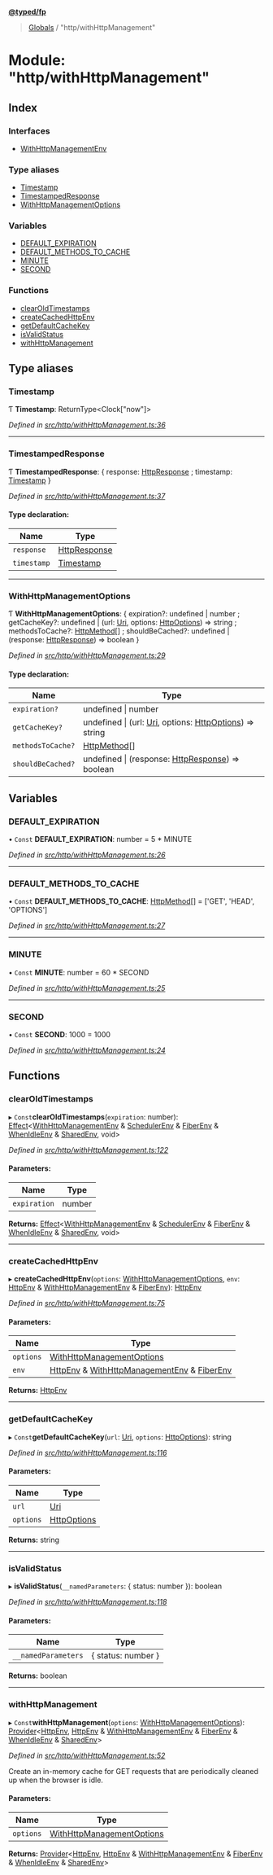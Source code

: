 **[@typed/fp](../README.md)**

> [Globals](../globals.md) / "http/withHttpManagement"

# Module: "http/withHttpManagement"

## Index

### Interfaces

* [WithHttpManagementEnv](../interfaces/_http_withhttpmanagement_.withhttpmanagementenv.md)

### Type aliases

* [Timestamp](_http_withhttpmanagement_.md#timestamp)
* [TimestampedResponse](_http_withhttpmanagement_.md#timestampedresponse)
* [WithHttpManagementOptions](_http_withhttpmanagement_.md#withhttpmanagementoptions)

### Variables

* [DEFAULT\_EXPIRATION](_http_withhttpmanagement_.md#default_expiration)
* [DEFAULT\_METHODS\_TO\_CACHE](_http_withhttpmanagement_.md#default_methods_to_cache)
* [MINUTE](_http_withhttpmanagement_.md#minute)
* [SECOND](_http_withhttpmanagement_.md#second)

### Functions

* [clearOldTimestamps](_http_withhttpmanagement_.md#clearoldtimestamps)
* [createCachedHttpEnv](_http_withhttpmanagement_.md#createcachedhttpenv)
* [getDefaultCacheKey](_http_withhttpmanagement_.md#getdefaultcachekey)
* [isValidStatus](_http_withhttpmanagement_.md#isvalidstatus)
* [withHttpManagement](_http_withhttpmanagement_.md#withhttpmanagement)

## Type aliases

### Timestamp

Ƭ  **Timestamp**: ReturnType\<Clock[\"now\"]>

*Defined in [src/http/withHttpManagement.ts:36](https://github.com/TylorS/typed-fp/blob/6ccb290/src/http/withHttpManagement.ts#L36)*

___

### TimestampedResponse

Ƭ  **TimestampedResponse**: { response: [HttpResponse](../interfaces/_http_httpresponse_.httpresponse.md) ; timestamp: [Timestamp](_http_withhttpmanagement_.md#timestamp)  }

*Defined in [src/http/withHttpManagement.ts:37](https://github.com/TylorS/typed-fp/blob/6ccb290/src/http/withHttpManagement.ts#L37)*

#### Type declaration:

Name | Type |
------ | ------ |
`response` | [HttpResponse](../interfaces/_http_httpresponse_.httpresponse.md) |
`timestamp` | [Timestamp](_http_withhttpmanagement_.md#timestamp) |

___

### WithHttpManagementOptions

Ƭ  **WithHttpManagementOptions**: { expiration?: undefined \| number ; getCacheKey?: undefined \| (url: [Uri](_uri_exports_.uri.md), options: [HttpOptions](_http_httpenv_.md#httpoptions)) => string ; methodsToCache?: [HttpMethod](_http_httpmethod_.md#httpmethod)[] ; shouldBeCached?: undefined \| (response: [HttpResponse](../interfaces/_http_httpresponse_.httpresponse.md)) => boolean  }

*Defined in [src/http/withHttpManagement.ts:29](https://github.com/TylorS/typed-fp/blob/6ccb290/src/http/withHttpManagement.ts#L29)*

#### Type declaration:

Name | Type |
------ | ------ |
`expiration?` | undefined \| number |
`getCacheKey?` | undefined \| (url: [Uri](_uri_exports_.uri.md), options: [HttpOptions](_http_httpenv_.md#httpoptions)) => string |
`methodsToCache?` | [HttpMethod](_http_httpmethod_.md#httpmethod)[] |
`shouldBeCached?` | undefined \| (response: [HttpResponse](../interfaces/_http_httpresponse_.httpresponse.md)) => boolean |

## Variables

### DEFAULT\_EXPIRATION

• `Const` **DEFAULT\_EXPIRATION**: number = 5 * MINUTE

*Defined in [src/http/withHttpManagement.ts:26](https://github.com/TylorS/typed-fp/blob/6ccb290/src/http/withHttpManagement.ts#L26)*

___

### DEFAULT\_METHODS\_TO\_CACHE

• `Const` **DEFAULT\_METHODS\_TO\_CACHE**: [HttpMethod](_http_httpmethod_.md#httpmethod)[] = ['GET', 'HEAD', 'OPTIONS']

*Defined in [src/http/withHttpManagement.ts:27](https://github.com/TylorS/typed-fp/blob/6ccb290/src/http/withHttpManagement.ts#L27)*

___

### MINUTE

• `Const` **MINUTE**: number = 60 * SECOND

*Defined in [src/http/withHttpManagement.ts:25](https://github.com/TylorS/typed-fp/blob/6ccb290/src/http/withHttpManagement.ts#L25)*

___

### SECOND

• `Const` **SECOND**: 1000 = 1000

*Defined in [src/http/withHttpManagement.ts:24](https://github.com/TylorS/typed-fp/blob/6ccb290/src/http/withHttpManagement.ts#L24)*

## Functions

### clearOldTimestamps

▸ `Const`**clearOldTimestamps**(`expiration`: number): [Effect](_effect_effect_.effect.md)\<[WithHttpManagementEnv](../interfaces/_http_withhttpmanagement_.withhttpmanagementenv.md) & [SchedulerEnv](../interfaces/_scheduler_schedulerenv_.schedulerenv.md) & [FiberEnv](../interfaces/_fiber_fiberenv_.fiberenv.md) & [WhenIdleEnv](../interfaces/_dom_whenidle_.whenidleenv.md) & [SharedEnv](../interfaces/_shared_core_services_sharedenv_.sharedenv.md), void>

*Defined in [src/http/withHttpManagement.ts:122](https://github.com/TylorS/typed-fp/blob/6ccb290/src/http/withHttpManagement.ts#L122)*

#### Parameters:

Name | Type |
------ | ------ |
`expiration` | number |

**Returns:** [Effect](_effect_effect_.effect.md)\<[WithHttpManagementEnv](../interfaces/_http_withhttpmanagement_.withhttpmanagementenv.md) & [SchedulerEnv](../interfaces/_scheduler_schedulerenv_.schedulerenv.md) & [FiberEnv](../interfaces/_fiber_fiberenv_.fiberenv.md) & [WhenIdleEnv](../interfaces/_dom_whenidle_.whenidleenv.md) & [SharedEnv](../interfaces/_shared_core_services_sharedenv_.sharedenv.md), void>

___

### createCachedHttpEnv

▸ **createCachedHttpEnv**(`options`: [WithHttpManagementOptions](_http_withhttpmanagement_.md#withhttpmanagementoptions), `env`: [HttpEnv](../interfaces/_http_httpenv_.httpenv.md) & [WithHttpManagementEnv](../interfaces/_http_withhttpmanagement_.withhttpmanagementenv.md) & [FiberEnv](../interfaces/_fiber_fiberenv_.fiberenv.md)): [HttpEnv](../interfaces/_http_httpenv_.httpenv.md)

*Defined in [src/http/withHttpManagement.ts:75](https://github.com/TylorS/typed-fp/blob/6ccb290/src/http/withHttpManagement.ts#L75)*

#### Parameters:

Name | Type |
------ | ------ |
`options` | [WithHttpManagementOptions](_http_withhttpmanagement_.md#withhttpmanagementoptions) |
`env` | [HttpEnv](../interfaces/_http_httpenv_.httpenv.md) & [WithHttpManagementEnv](../interfaces/_http_withhttpmanagement_.withhttpmanagementenv.md) & [FiberEnv](../interfaces/_fiber_fiberenv_.fiberenv.md) |

**Returns:** [HttpEnv](../interfaces/_http_httpenv_.httpenv.md)

___

### getDefaultCacheKey

▸ `Const`**getDefaultCacheKey**(`url`: [Uri](_uri_exports_.uri.md), `options`: [HttpOptions](_http_httpenv_.md#httpoptions)): string

*Defined in [src/http/withHttpManagement.ts:116](https://github.com/TylorS/typed-fp/blob/6ccb290/src/http/withHttpManagement.ts#L116)*

#### Parameters:

Name | Type |
------ | ------ |
`url` | [Uri](_uri_exports_.uri.md) |
`options` | [HttpOptions](_http_httpenv_.md#httpoptions) |

**Returns:** string

___

### isValidStatus

▸ **isValidStatus**(`__namedParameters`: { status: number  }): boolean

*Defined in [src/http/withHttpManagement.ts:118](https://github.com/TylorS/typed-fp/blob/6ccb290/src/http/withHttpManagement.ts#L118)*

#### Parameters:

Name | Type |
------ | ------ |
`__namedParameters` | { status: number  } |

**Returns:** boolean

___

### withHttpManagement

▸ `Const`**withHttpManagement**(`options`: [WithHttpManagementOptions](_http_withhttpmanagement_.md#withhttpmanagementoptions)): [Provider](_effect_provide_.md#provider)\<[HttpEnv](../interfaces/_http_httpenv_.httpenv.md), [HttpEnv](../interfaces/_http_httpenv_.httpenv.md) & [WithHttpManagementEnv](../interfaces/_http_withhttpmanagement_.withhttpmanagementenv.md) & [FiberEnv](../interfaces/_fiber_fiberenv_.fiberenv.md) & [WhenIdleEnv](../interfaces/_dom_whenidle_.whenidleenv.md) & [SharedEnv](../interfaces/_shared_core_services_sharedenv_.sharedenv.md)>

*Defined in [src/http/withHttpManagement.ts:52](https://github.com/TylorS/typed-fp/blob/6ccb290/src/http/withHttpManagement.ts#L52)*

Create an in-memory cache for GET requests that are periodically cleaned up when the browser
is idle.

#### Parameters:

Name | Type |
------ | ------ |
`options` | [WithHttpManagementOptions](_http_withhttpmanagement_.md#withhttpmanagementoptions) |

**Returns:** [Provider](_effect_provide_.md#provider)\<[HttpEnv](../interfaces/_http_httpenv_.httpenv.md), [HttpEnv](../interfaces/_http_httpenv_.httpenv.md) & [WithHttpManagementEnv](../interfaces/_http_withhttpmanagement_.withhttpmanagementenv.md) & [FiberEnv](../interfaces/_fiber_fiberenv_.fiberenv.md) & [WhenIdleEnv](../interfaces/_dom_whenidle_.whenidleenv.md) & [SharedEnv](../interfaces/_shared_core_services_sharedenv_.sharedenv.md)>
